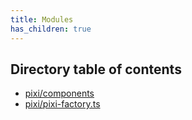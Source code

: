 ```yaml
---
title: Modules
has_children: true
---
```


<h2 class="text-delta">Directory table of contents</h2>

- [pixi/components](/gg-web-engine/modules/pixi/components)
- [pixi/pixi-factory.ts](/gg-web-engine/modules/pixi/pixi-factory.ts)
